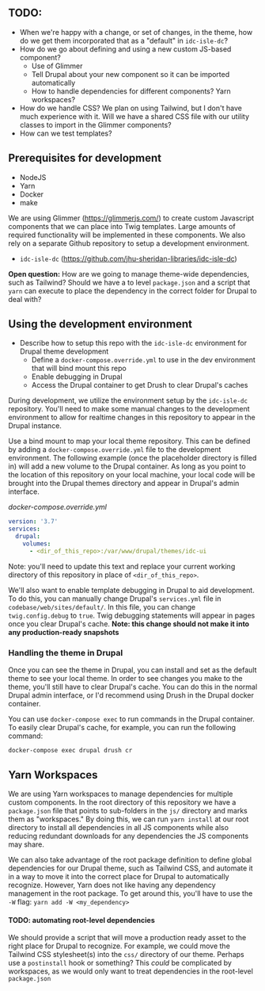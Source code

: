 
## TODO:
* When we're happy with a change, or set of changes, in the theme, how do we get them incorporated that as a "default" in `idc-isle-dc`?
* How do we go about defining and using a new custom JS-based component?
  * Use of Glimmer
  * Tell Drupal about your new component so it can be imported automatically
  * How to handle dependencies for different components? Yarn workspaces?
* How do we handle CSS? We plan on using Tailwind, but I don't have much experience with it. Will we have a shared CSS file with our utility classes to import in the Glimmer components?
* How can we test templates?

## Prerequisites for development

* NodeJS
* Yarn
* Docker
* make

We are using Glimmer (https://glimmerjs.com/) to create custom Javascript components that we can place into Twig templates. Large amounts of required functionality will be implemented in these components. We also rely on a separate Github repository to setup a development environment.

* `idc-isle-dc` (https://github.com/jhu-sheridan-libraries/idc-isle-dc)

**Open question:** How are we going to manage theme-wide dependencies, such as Tailwind? Should we have a to level `package.json` and a script that `yarn` can execute to place the dependency in the correct folder for Drupal to deal with?

## Using the development environment

* Describe how to setup this repo with the `idc-isle-dc` environment for Drupal theme development
  * Define a `docker-compose.override.yml` to use in the dev environment that will bind mount this repo
  * Enable debugging in Drupal
  * Access the Drupal container to get Drush to clear Drupal's caches

During development, we utilize the environment setup by the `idc-isle-dc` repository. You'll need to make some manual changes to the development environment to allow for realtime changes in this repository to appear in the Drupal instance.

Use a bind mount to map your local theme repository. This can be defined by adding a `docker-compose.override.yml` file to the development environment. The following example (once the placeholder directory is filled in) will add a new volume to the Drupal container. As long as you point to the location of this repository on your local machine, your local code will be brought into the Drupal themes directory and appear in Drupal's admin interface.

_docker-compose.override.yml_
``` yml
version: '3.7'
services:
  drupal:
    volumes:
      - <dir_of_this_repo>:/var/www/drupal/themes/idc-ui
```

Note: you'll need to update this text and replace your current working directory of this repository in place of `<dir_of_this_repo>`.

We'll also want to enable template debugging in Drupal to aid development. To do this, you can manually change Drupal's `services.yml` file in `codebase/web/sites/default/`. In this file, you can change `twig.config.debug` to `true`. Twig debugging statements will appear in pages once you clear Drupal's cache. **Note: this change should not make it into any production-ready snapshots**

### Handling the theme in Drupal

Once you can see the theme in Drupal, you can install and set as the default theme to see your local theme. In order to see changes you make to the theme, you'll still have to clear Drupal's cache. You can do this in the normal Drupal admin interface, or I'd recommend using Drush in the Drupal docker container.

You can use `docker-compose exec` to run commands in the Drupal container. To easily clear Drupal's cache, for example, you can run the following command:

``` shell
docker-compose exec drupal drush cr
```

## Yarn Workspaces 

We are using Yarn workspaces to manage dependencies for multiple custom components. In the root directory of this repository we have a `package.json` file that points to sub-folders in the `js/` directory and marks them as "workspaces." By doing this, we can run `yarn install` at our root directory to install all dependencies in all JS components while also reducing redundant downloads for any dependencies the JS components may share.

We can also take advantage of the root package definition to define global dependencies for our Drupal theme, such as Tailwind CSS, and automate it in a way to move it into the correct place for Drupal to automatically recognize. However, Yarn does not like having any dependency management in the root package. To get around this, you'll have to use the `-W`  flag: `yarn add -W <my_dependency>`


#### TODO: automating root-level dependencies

We should provide a script that will move a production ready asset to the right place for Drupal to recognize. For example, we could move the Tailwind CSS stylesheet(s) into the `css/` directory of our theme. Perhaps use a `postinstall` hook or something? This _could_ be complicated by workspaces, as we would only want to treat dependencies in the root-level `package.json`
